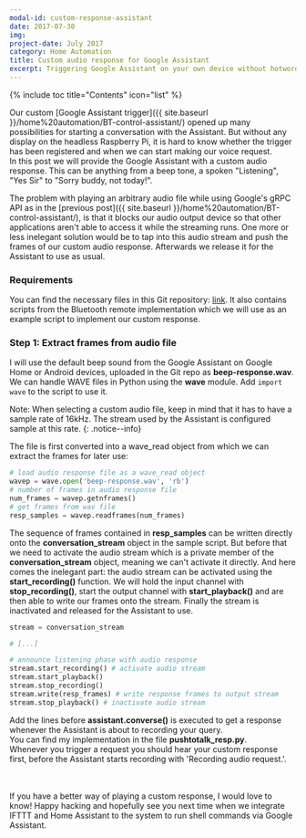 ```yaml
---
modal-id: custom-response-assistant
date: 2017-07-30
img:
project-date: July 2017
category: Home Automation
title: Custom audio response for Google Assistant
excerpt: Triggering Google Assistant on your own device without hotword detection does not give a trigger response. This entry intends to fix this by adding a custom audio response every time a conversation is started.
---
```


{% include toc title="Contents" icon="list" %}

Our custom [Google Assistant trigger]({{ site.baseurl }}/home%20automation/BT-control-assistant/) opened up many possibilities for starting a conversation with the Assistant. But without any display on the headless Raspberry Pi, it is hard to know whether the trigger has been registered and when we can start making our voice request.  
In this post we will provide the Google Assistant with a custom audio response. This can be anything from a beep tone, a spoken "Listening", "Yes Sir" to "Sorry buddy, not today!".  

The problem with playing an arbitrary audio file while using Google's gRPC API as in the [previous post]({{ site.baseurl }}/home%20automation/BT-control-assistant/), is that it blocks our audio output device so that other applications aren't able to access it while the streaming runs. One more or less inelegant solution would be to tap into this audio stream and push the frames of our custom audio response. Afterwards we release it for the Assistant to use as usual.

### Requirements
You can find the necessary files in this Git repository: [link](https://github.com/atwing/HomeAI-tutorial). It also contains scripts from the Bluetooth remote implementation which we will use as an example script to implement our custom response.

### Step 1: Extract frames from audio file
I will use the default beep sound from the Google Assistant on Google Home or Android devices, uploaded in the Git repo as **beep-response.wav**. We can handle WAVE files in Python using the **wave** module. Add `import wave` to the script to use it.

Note: When selecting a custom audio file, keep in mind that it has to have a sample rate of 16kHz. The stream used by the Assistant is configured sample at this rate.
{: .notice--info}

The file is first converted into a wave_read object from which we can extract the frames for later use:
```py
# load audio response file as a wave_read object
wavep = wave.open('beep-response.wav', 'rb')
# number of frames in audio response file
num_frames = wavep.getnframes()
# get frames from wav file
resp_samples = wavep.readframes(num_frames)
```

The sequence of frames contained in **resp_samples** can be written directly onto the **conversation_stream** object in the sample script. But before that we need to activate the audio stream which is a private member of the **conversation_stream** object, meaning we can't activate it directly. And here comes the inelegant part: the audio stream can be activated using the **start_recording()** function. We will hold the input channel with **stop_recording()**, start the output channel with **start_playback()** and are then able to write our frames onto the stream. Finally the stream is inactivated and released for the Assistant to use.

```py
stream = conversation_stream

# [...]

# announce listening phase with audio response
stream.start_recording() # activate audio stream
stream.start_playback()
stream.stop_recording()
stream.write(resp_frames) # write response frames to output stream
stream.stop_playback() # inactivate audio stream
```

Add the lines before **assistant.converse()** is executed to get a response whenever the Assistant is about to recording your query.  
You can find my implementation in the file **pushtotalk_resp.py**.  
Whenever you trigger a request you should hear your custom response first, before the Assistant starts recording with 'Recording audio request.'.

<br><br>
If you have a better way of playing a custom response, I would love to know! Happy hacking and hopefully see you next time when we integrate IFTTT and Home Assistant to the system to run shell commands via Google Assistant.
